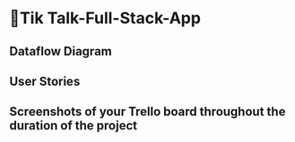 # 💬Tik Talk-Full-Stack-App

## Dataflow Diagram

## User Stories

## Screenshots of your Trello board throughout the duration of the project
